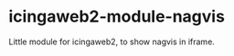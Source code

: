 icingaweb2-module-nagvis
========================

Little module for icingaweb2, to show nagvis in iframe.
